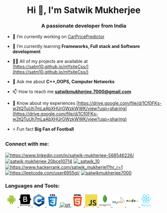 <h1 align="center">Hi 👋, I'm Satwik Mukherjee</h1>
<h3 align="center">A passionate  developer from India</h3>

- 🔭 I’m currently working on [CarPricePredictor](https://github.com/sAtM10/caRprice.git)

- 🌱 I’m currently learning **Frameworks, Full stack and Software development**

- 👨‍💻 All of my projects are available at [https://satm10.github.io/mYsiteCss/](https://satm10.github.io/mYsiteCss/)

- 💬 Ask me about **C++,OOPS, Computer Networks**

- 📫 How to reach me **satwikmukherjee.7000@gmail.com**

- 📄 Know about my experiences [https://drive.google.com/file/d/1Cf0FKs-w2tQTuUh7mLaAbXHUrGWzkWWK/view?usp=sharing](https://drive.google.com/file/d/1Cf0FKs-w2tQTuUh7mLaAbXHUrGWzkWWK/view?usp=sharing)

- ⚡ Fun fact **Big Fan of Football**

<h3 align="left">Connect with me:</h3>
<p align="left">
<a href="https://linkedin.com/in/https://www.linkedin.com/in/satwik-mukherjee-568546226/" target="blank"><img align="center" src="https://raw.githubusercontent.com/rahuldkjain/github-profile-readme-generator/master/src/images/icons/Social/linked-in-alt.svg" alt="https://www.linkedin.com/in/satwik-mukherjee-568546226/" height="30" width="40" /></a>
<a href="https://stackoverflow.com/users/satwik mukherjee 20bce10714" target="blank"><img align="center" src="https://raw.githubusercontent.com/rahuldkjain/github-profile-readme-generator/master/src/images/icons/Social/stack-overflow.svg" alt="satwik mukherjee 20bce10714" height="30" width="40" /></a>
<a href="https://instagram.com/_satwik_10" target="blank"><img align="center" src="https://raw.githubusercontent.com/rahuldkjain/github-profile-readme-generator/master/src/images/icons/Social/instagram.svg" alt="_satwik_10" height="30" width="40" /></a>
<a href="https://www.hackerrank.com/https://www.hackerrank.com/satwik_mukherje1?hr_r=1" target="blank"><img align="center" src="https://raw.githubusercontent.com/rahuldkjain/github-profile-readme-generator/master/src/images/icons/Social/hackerrank.svg" alt="https://www.hackerrank.com/satwik_mukherje1?hr_r=1" height="30" width="40" /></a>
<a href="https://www.leetcode.com/https://leetcode.com/user6955gl/" target="blank"><img align="center" src="https://raw.githubusercontent.com/rahuldkjain/github-profile-readme-generator/master/src/images/icons/Social/leet-code.svg" alt="https://leetcode.com/user6955gl/" height="30" width="40" /></a>
<a href="https://auth.geeksforgeeks.org/user/satwikmukherjee7000" target="blank"><img align="center" src="https://raw.githubusercontent.com/rahuldkjain/github-profile-readme-generator/master/src/images/icons/Social/geeks-for-geeks.svg" alt="satwikmukherjee7000" height="30" width="40" /></a>
</p>

<h3 align="left">Languages and Tools:</h3>
<p align="left"> <a href="https://developer.android.com" target="_blank" rel="noreferrer"> <img src="https://raw.githubusercontent.com/devicons/devicon/master/icons/android/android-original-wordmark.svg" alt="android" width="40" height="40"/> </a> <a href="https://getbootstrap.com" target="_blank" rel="noreferrer"> <img src="https://raw.githubusercontent.com/devicons/devicon/master/icons/bootstrap/bootstrap-plain-wordmark.svg" alt="bootstrap" width="40" height="40"/> </a> <a href="https://www.w3schools.com/cpp/" target="_blank" rel="noreferrer"> <img src="https://raw.githubusercontent.com/devicons/devicon/master/icons/cplusplus/cplusplus-original.svg" alt="cplusplus" width="40" height="40"/> </a> <a href="https://www.w3schools.com/css/" target="_blank" rel="noreferrer"> <img src="https://raw.githubusercontent.com/devicons/devicon/master/icons/css3/css3-original-wordmark.svg" alt="css3" width="40" height="40"/> </a> <a href="https://git-scm.com/" target="_blank" rel="noreferrer"> <img src="https://www.vectorlogo.zone/logos/git-scm/git-scm-icon.svg" alt="git" width="40" height="40"/> </a> <a href="https://www.w3.org/html/" target="_blank" rel="noreferrer"> <img src="https://raw.githubusercontent.com/devicons/devicon/master/icons/html5/html5-original-wordmark.svg" alt="html5" width="40" height="40"/> </a> <a href="https://developer.mozilla.org/en-US/docs/Web/JavaScript" target="_blank" rel="noreferrer"> <img src="https://raw.githubusercontent.com/devicons/devicon/master/icons/javascript/javascript-original.svg" alt="javascript" width="40" height="40"/> </a> <a href="https://www.mongodb.com/" target="_blank" rel="noreferrer"> <img src="https://raw.githubusercontent.com/devicons/devicon/master/icons/mongodb/mongodb-original-wordmark.svg" alt="mongodb" width="40" height="40"/> </a> <a href="https://www.mysql.com/" target="_blank" rel="noreferrer"> <img src="https://raw.githubusercontent.com/devicons/devicon/master/icons/mysql/mysql-original-wordmark.svg" alt="mysql" width="40" height="40"/> </a> <a href="https://nodejs.org" target="_blank" rel="noreferrer"> <img src="https://raw.githubusercontent.com/devicons/devicon/master/icons/nodejs/nodejs-original-wordmark.svg" alt="nodejs" width="40" height="40"/> </a> <a href="https://reactjs.org/" target="_blank" rel="noreferrer"> <img src="https://raw.githubusercontent.com/devicons/devicon/master/icons/react/react-original-wordmark.svg" alt="react" width="40" height="40"/> </a> </p>
